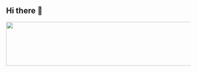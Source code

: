 ## Hi there 👋

   

<a href="https://github.com/devxb/gitanimals">
  <img
    src="https://render.gitanimals.org/lines/Soonogo?pet-id=659291169263858657"
    width="600"
    height="120"
  />
</a> 

   
  

<!--
**Soonogo/Soonogo** is a ✨ _special_ ✨ repository because its `README.md` (this file) appears on your GitHub profile.

Here are some ideas to get you started:

- 🔭 I’m currently working on ...
- 🌱 I’m currently learning ...
- 👯 I’m looking to collaborate on ...
- 🤔 I’m looking for help with ...
- 💬 Ask me about ...
- 📫 How to reach me: ...
- 😄 Pronouns: ...
- ⚡ Fun fact: ...
-->
